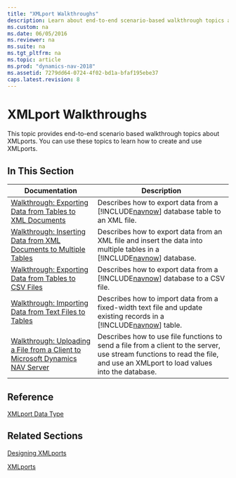 ```yaml
---
title: "XMLport Walkthroughs"
description: Learn about end-to-end scenario-based walkthrough topics about XMLports that you can use to create and use XMLports. 
ms.custom: na
ms.date: 06/05/2016
ms.reviewer: na
ms.suite: na
ms.tgt_pltfrm: na
ms.topic: article
ms.prod: "dynamics-nav-2018"
ms.assetid: 7279dd64-0724-4f02-bd1a-bfaf195ebe37
caps.latest.revision: 8
---
```

# XMLport Walkthroughs
This topic provides end-to-end scenario based walkthrough topics about XMLports. You can use these topics to learn how to create and use XMLports.  
  
## In This Section  
  
|Documentation|Description|  
|-------------------|-----------------|  
|[Walkthrough: Exporting Data from Tables to XML Documents](Walkthrough--Exporting-Data-from-Tables-to-XML-Documents.md)|Describes how to export data from a [!INCLUDE[navnow](includes/navnow_md.md)] database table to an XML file.|  
|[Walkthrough: Inserting Data from XML Documents to Multiple Tables](Walkthrough--Inserting-Data-from-XML-Documents-to-Multiple-Tables.md)|Describes how to export data from an XML file and insert the data into multiple tables in a [!INCLUDE[navnow](includes/navnow_md.md)] database.|  
|[Walkthrough: Exporting Data from Tables to CSV Files](Walkthrough--Exporting-Data-from-Tables-to-CSV-Files.md)|Describes how to export data from a [!INCLUDE[navnow](includes/navnow_md.md)] database to a CSV file.|  
|[Walkthrough: Importing Data from Text Files to Tables](Walkthrough--Importing-Data-from-Text-Files-to-Tables.md)|Describes how to import data from a fixed-width text file and update existing records in a [!INCLUDE[navnow](includes/navnow_md.md)] table.|  
|[Walkthrough: Uploading a File from a Client to Microsoft Dynamics NAV Server](Walkthrough--Uploading-a-File-from-a-Client-to-Microsoft-Dynamics-NAV-Server.md)|Describes how to use file functions to send a file from a client to the server, use stream functions to read the file, and use an XMLport to load values into the database.|  
  
## Reference  
 [XMLport Data Type](XMLport-Data-Type.md)  
  
## Related Sections  
 [Designing XMLports](Designing-XMLports.md)  
  
 [XMLports](XMLports.md)